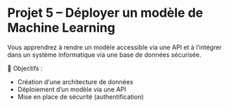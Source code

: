 # Projet 5 – Déployer un modèle de Machine Learning

Vous apprendrez à rendre un modèle accessible via une API et à l’intégrer dans un système informatique via une base de données sécurisée.

🔧 Objectifs :
- Création d'une architecture de données
- Déploiement d’un modèle via une API
- Mise en place de sécurité (authentification)
